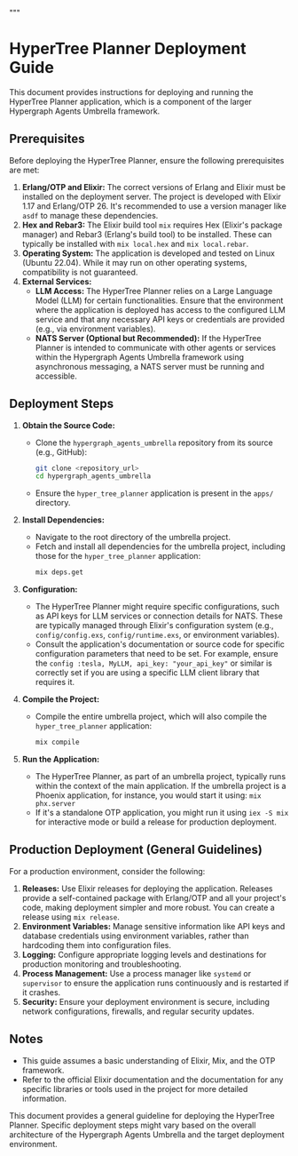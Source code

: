 """
# HyperTree Planner Deployment Guide

This document provides instructions for deploying and running the HyperTree Planner application, which is a component of the larger Hypergraph Agents Umbrella framework.

## Prerequisites

Before deploying the HyperTree Planner, ensure the following prerequisites are met:

1.  **Erlang/OTP and Elixir:** The correct versions of Erlang and Elixir must be installed on the deployment server. The project is developed with Elixir 1.17 and Erlang/OTP 26. It's recommended to use a version manager like `asdf` to manage these dependencies.
2.  **Hex and Rebar3:** The Elixir build tool `mix` requires Hex (Elixir's package manager) and Rebar3 (Erlang's build tool) to be installed. These can typically be installed with `mix local.hex` and `mix local.rebar`.
3.  **Operating System:** The application is developed and tested on Linux (Ubuntu 22.04). While it may run on other operating systems, compatibility is not guaranteed.
4.  **External Services:**
    *   **LLM Access:** The HyperTree Planner relies on a Large Language Model (LLM) for certain functionalities. Ensure that the environment where the application is deployed has access to the configured LLM service and that any necessary API keys or credentials are provided (e.g., via environment variables).
    *   **NATS Server (Optional but Recommended):** If the HyperTree Planner is intended to communicate with other agents or services within the Hypergraph Agents Umbrella framework using asynchronous messaging, a NATS server must be running and accessible.

## Deployment Steps

1.  **Obtain the Source Code:**
    *   Clone the `hypergraph_agents_umbrella` repository from its source (e.g., GitHub):
        ```bash
        git clone <repository_url>
        cd hypergraph_agents_umbrella
        ```
    *   Ensure the `hyper_tree_planner` application is present in the `apps/` directory.

2.  **Install Dependencies:**
    *   Navigate to the root directory of the umbrella project.
    *   Fetch and install all dependencies for the umbrella project, including those for the `hyper_tree_planner` application:
        ```bash
        mix deps.get
        ```

3.  **Configuration:**
    *   The HyperTree Planner might require specific configurations, such as API keys for LLM services or connection details for NATS. These are typically managed through Elixir's configuration system (e.g., `config/config.exs`, `config/runtime.exs`, or environment variables).
    *   Consult the application's documentation or source code for specific configuration parameters that need to be set. For example, ensure the `config :tesla, MyLLM, api_key: "your_api_key"` or similar is correctly set if you are using a specific LLM client library that requires it.

4.  **Compile the Project:**
    *   Compile the entire umbrella project, which will also compile the `hyper_tree_planner` application:
        ```bash
        mix compile
        ```

5.  **Run the Application:**
    *   The HyperTree Planner, as part of an umbrella project, typically runs within the context of the main application. If the umbrella project is a Phoenix application, for instance, you would start it using: `mix phx.server`
    *   If it's a standalone OTP application, you might run it using `iex -S mix` for interactive mode or build a release for production deployment.

## Production Deployment (General Guidelines)

For a production environment, consider the following: 

1.  **Releases:** Use Elixir releases for deploying the application. Releases provide a self-contained package with Erlang/OTP and all your project's code, making deployment simpler and more robust. You can create a release using `mix release`.
2.  **Environment Variables:** Manage sensitive information like API keys and database credentials using environment variables, rather than hardcoding them into configuration files.
3.  **Logging:** Configure appropriate logging levels and destinations for production monitoring and troubleshooting.
4.  **Process Management:** Use a process manager like `systemd` or `supervisor` to ensure the application runs continuously and is restarted if it crashes.
5.  **Security:** Ensure your deployment environment is secure, including network configurations, firewalls, and regular security updates.

## Notes

*   This guide assumes a basic understanding of Elixir, Mix, and the OTP framework.
*   Refer to the official Elixir documentation and the documentation for any specific libraries or tools used in the project for more detailed information.

This document provides a general guideline for deploying the HyperTree Planner. Specific deployment steps might vary based on the overall architecture of the Hypergraph Agents Umbrella and the target deployment environment.

